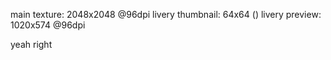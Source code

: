 main texture: 2048x2048 @96dpi
livery thumbnail: 64x64 ()
livery preview: 1020x574 @96dpi

yeah right